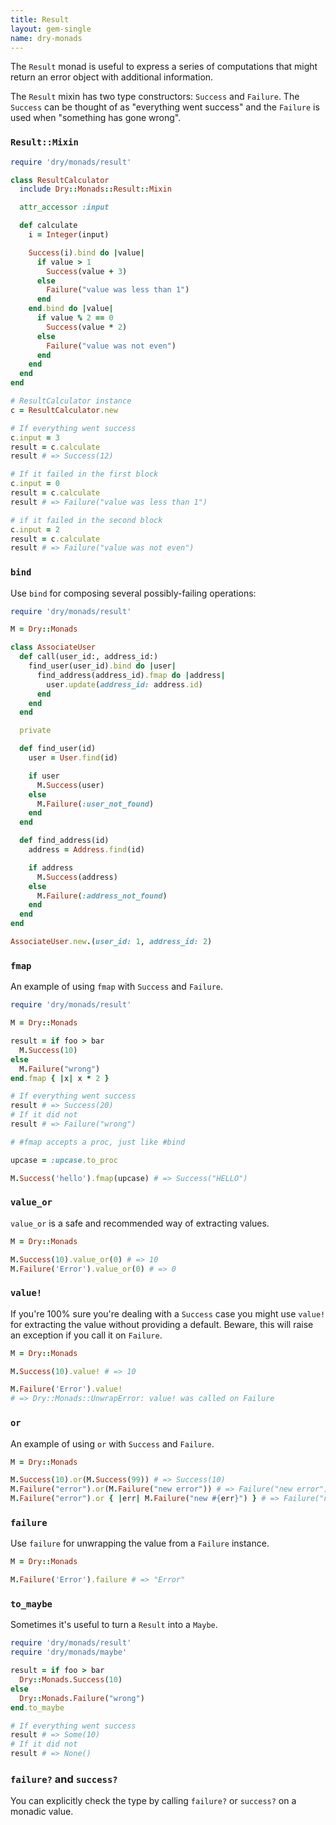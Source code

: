 ```yaml
---
title: Result
layout: gem-single
name: dry-monads
---
```


The `Result` monad is useful to express a series of computations that might
return an error object with additional information.

The `Result` mixin has two type constructors: `Success` and `Failure`. The `Success`
can be thought of as "everything went success" and the `Failure` is used when
"something has gone wrong".

### `Result::Mixin`

```ruby
require 'dry/monads/result'

class ResultCalculator
  include Dry::Monads::Result::Mixin

  attr_accessor :input

  def calculate
    i = Integer(input)

    Success(i).bind do |value|
      if value > 1
        Success(value + 3)
      else
        Failure("value was less than 1")
      end
    end.bind do |value|
      if value % 2 == 0
        Success(value * 2)
      else
        Failure("value was not even")
      end
    end
  end
end

# ResultCalculator instance
c = ResultCalculator.new

# If everything went success
c.input = 3
result = c.calculate
result # => Success(12)

# If it failed in the first block
c.input = 0
result = c.calculate
result # => Failure("value was less than 1")

# if it failed in the second block
c.input = 2
result = c.calculate
result # => Failure("value was not even")
```

### `bind`

Use `bind` for composing several possibly-failing operations:

```ruby
require 'dry/monads/result'

M = Dry::Monads

class AssociateUser
  def call(user_id:, address_id:)
    find_user(user_id).bind do |user|
      find_address(address_id).fmap do |address|
        user.update(address_id: address.id)
      end
    end
  end

  private

  def find_user(id)
    user = User.find(id)

    if user
      M.Success(user)
    else
      M.Failure(:user_not_found)
    end
  end

  def find_address(id)
    address = Address.find(id)

    if address
      M.Success(address)
    else
      M.Failure(:address_not_found)
    end
  end
end

AssociateUser.new.(user_id: 1, address_id: 2)
```

### `fmap`

An example of using `fmap` with `Success` and `Failure`.

```ruby
require 'dry/monads/result'

M = Dry::Monads

result = if foo > bar
  M.Success(10)
else
  M.Failure("wrong")
end.fmap { |x| x * 2 }

# If everything went success
result # => Success(20)
# If it did not
result # => Failure("wrong")

# #fmap accepts a proc, just like #bind

upcase = :upcase.to_proc

M.Success('hello').fmap(upcase) # => Success("HELLO")
```

### `value_or`

`value_or` is a safe and recommended way of extracting values.

```ruby
M = Dry::Monads

M.Success(10).value_or(0) # => 10
M.Failure('Error').value_or(0) # => 0
```

### `value!`

If you're 100% sure you're dealing with a `Success` case you might use `value!` for extracting the value without providing a default. Beware, this will raise an exception if you call it on `Failure`.

```ruby
M = Dry::Monads

M.Success(10).value! # => 10

M.Failure('Error').value!
# => Dry::Monads::UnwrapError: value! was called on Failure
```

### `or`

An example of using `or` with `Success` and `Failure`.

```ruby
M = Dry::Monads

M.Success(10).or(M.Success(99)) # => Success(10)
M.Failure("error").or(M.Failure("new error")) # => Failure("new error")
M.Failure("error").or { |err| M.Failure("new #{err}") } # => Failure("new error")
```

### `failure`

Use `failure` for unwrapping the value from a `Failure` instance.

```ruby
M = Dry::Monads

M.Failure('Error').failure # => "Error"
```

### `to_maybe`

Sometimes it's useful to turn a `Result` into a `Maybe`.

```ruby
require 'dry/monads/result'
require 'dry/monads/maybe'

result = if foo > bar
  Dry::Monads.Success(10)
else
  Dry::Monads.Failure("wrong")
end.to_maybe

# If everything went success
result # => Some(10)
# If it did not
result # => None()
```

### `failure?` and `success?`

You can explicitly check the type by calling `failure?` or `success?` on a monadic value.
